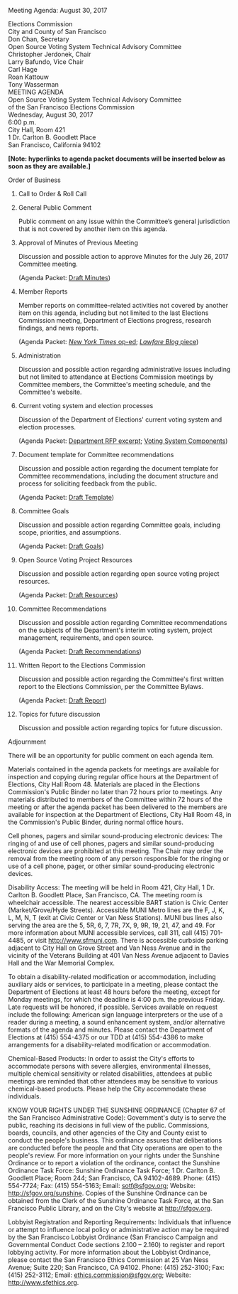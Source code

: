 Meeting Agenda: August 30, 2017


<div id="meeting_header_right" class="headered">
Elections Commission<br>
City and County of San Francisco<br>
Don Chan, Secretary<br>
</div>

<div class="headered">
Open Source Voting System Technical Advisory Committee<br>
Christopher Jerdonek, Chair<br>
Larry Bafundo, Vice Chair<br>
Carl Hage<br>
Roan Kattouw<br>
Tony Wasserman<br>
</div>

<div id="meeting_header_main" class="headered">
MEETING AGENDA<br>
Open Source Voting System Technical Advisory Committee<br>
of the San Francisco Elections Commission<br>
Wednesday, August 30, 2017<br>
6:00 p.m.<br>
City Hall, Room 421<br>
1 Dr. Carlton B. Goodlett Place<br>
San Francisco, California 94102<br>
</div>

**[Note: hyperlinks to agenda packet documents will be inserted below
as soon as they are available.]**

Order of Business

1.  Call to Order & Roll Call

2.  General Public Comment

    Public comment on any issue within the Committee’s general jurisdiction that is not covered by another item on this agenda.

3.  Approval of Minutes of Previous Meeting

    Discussion and possible action to approve Minutes for the July 26, 2017 Committee meeting.

    (Agenda Packet: [Draft Minutes](/meetings/2017-07-26/minutes-draft))

4.  Member Reports

    Member reports on committee-related activities not covered by another
item on this agenda, including but not limited to the last Elections
Commission meeting, Department of Elections progress, research findings,
and news reports.

    (Agenda Packet: [_New York Times_ op-ed](/files/meetings/2017-08-30/packet/NYT_Open_Source_Voting_Op_Ed.pdf); [_Lawfare Blog_ piece](/files/meetings/2017-08-30/packet/Lawfare_Open_Source.pdf))

5.  Administration

    Discussion and possible action regarding administrative issues including but not limited to attendance at Elections Commission meetings by Committee members, the Committee's meeting schedule, and the Committee's website.

6.  Current voting system and election processes

    Discussion of the Department of Elections' current voting system and
election processes.

    (Agenda Packet: [Department RFP
excerpt](/files/meetings/2017-08-30/packet/Business_Case_RFP_Excerpt.pdf);
[Voting System
Components](/files/meetings/2017-08-30/packet/Voting_System_Components.pdf))

7.  Document template for Committee recommendations

    Discussion and possible action regarding the document template for
Committee recommendations, including the document structure and process for
soliciting feedback from the public.

    (Agenda Packet: [Draft Template](/files/meetings/2017-08-30/packet/Draft_TAC_Recommendations.pdf))

8.  Committee Goals

    Discussion and possible action regarding Committee goals, including
scope, priorities, and assumptions.

    (Agenda Packet: [Draft Goals](/files/meetings/2017-08-30/packet/Draft_TAC_Recommendations.pdf))

9.  Open Source Voting Project Resources

    Discussion and possible action regarding open source voting project
resources.

    (Agenda Packet: [Draft Resources](/files/meetings/2017-08-30/packet/Draft_TAC_Recommendations.pdf))

10. Committee Recommendations

    Discussion and possible action regarding Committee recommendations on
the subjects of the Department's interim voting system, project management,
requirements, and open source.

    (Agenda Packet: [Draft Recommendations](/files/meetings/2017-08-30/packet/Draft_TAC_Recommendations.pdf))

11. Written Report to the Elections Commission

    Discussion and possible action regarding the Committee's first written
report to the Elections Commission, per the Committee Bylaws.

    (Agenda Packet: [Draft Report](/files/meetings/2017-08-30/packet/OSVTAC_Report_01_August_2017_DRAFT.pdf))

12. Topics for future discussion

    Discussion and possible action regarding topics for future discussion.

Adjournment


There will be an opportunity for public comment on each agenda item.

Materials contained in the agenda packets for meetings are available for inspection and copying during regular office hours at the Department of Elections, City Hall Room 48.  Materials are placed in the Elections Commission's Public Binder no later than 72 hours prior to meetings.  Any materials distributed to members of the Committee within 72 hours of the meeting or after the agenda packet has been delivered to the members are available for inspection at the Department of Elections, City Hall Room 48, in the Commission's Public Binder, during normal office hours.

Cell phones, pagers and similar sound-producing electronic devices: The ringing of and use of cell phones, pagers and similar sound-producing electronic devices are prohibited at this meeting. The Chair may order the removal from the meeting room of any person responsible for the ringing or use of a cell phone, pager, or other similar sound-producing electronic devices.

Disability Access: The meeting will be held in Room 421, City Hall, 1 Dr. Carlton B. Goodlett Place, San Francisco, CA. The meeting room is wheelchair accessible. The nearest accessible BART station is Civic Center (Market/Grove/Hyde Streets). Accessible MUNI Metro lines are the F, J, K, L, M, N, T (exit at Civic Center or Van Ness Stations). MUNI bus lines also serving the area are the 5, 5R, 6, 7, 7R, 7X, 9, 9R, 19, 21, 47, and 49. For more information about MUNI accessible services, call 311, call (415) 701-4485, or visit http://www.sfmuni.com. There is accessible curbside parking adjacent to City Hall on Grove Street and Van Ness Avenue and in the vicinity of the Veterans Building at 401 Van Ness Avenue adjacent to Davies Hall and the War Memorial Complex.

To obtain a disability-related modification or accommodation, including auxiliary aids or services, to participate in a meeting, please contact the Department of Elections at least 48 hours before the meeting, except for Monday meetings, for which the deadline is 4:00 p.m. the previous Friday.  Late requests will be honored, if possible. Services available on request include the following:  American sign language interpreters or the use of a reader during a meeting, a sound enhancement system, and/or alternative formats of the agenda and minutes.  Please contact the Department of Elections at (415) 554-4375 or our TDD at (415) 554-4386 to make arrangements for a disability-related modification or accommodation.

Chemical-Based Products: In order to assist the City's efforts to accommodate persons with severe allergies, environmental illnesses, multiple chemical sensitivity or related disabilities, attendees at public meetings are reminded that other attendees may be sensitive to various chemical-based products.  Please help the City accommodate these individuals.

KNOW YOUR RIGHTS UNDER THE SUNSHINE ORDINANCE (Chapter 67 of the San Francisco Administrative Code): Government's duty is to serve the public, reaching its decisions in full view of the public. Commissions, boards, councils, and other agencies of the City and County exist to conduct the people's business. This ordinance assures that deliberations are conducted before the people and that City operations are open to the people's review. For more information on your rights under the Sunshine Ordinance or to report a violation of the ordinance, contact the Sunshine Ordinance Task Force: Sunshine Ordinance Task Force; 1 Dr. Carlton B. Goodlett Place; Room 244; San Francisco, CA 94102-4689. Phone: (415) 554-7724; Fax: (415) 554-5163; Email: sotf@sfgov.org; Website: http://sfgov.org/sunshine. Copies of the Sunshine Ordinance can be obtained from the Clerk of the Sunshine Ordinance Task Force, at the San Francisco Public Library, and on the City's website at http://sfgov.org.

Lobbyist Registration and Reporting Requirements: Individuals that influence or attempt to influence local policy or administrative action may be required by the San Francisco Lobbyist Ordinance (San Francisco Campaign and Governmental Conduct Code sections 2.100 – 2.160) to register and report lobbying activity. For more information about the Lobbyist Ordinance, please contact the San Francisco Ethics Commission at 25 Van Ness Avenue; Suite 220; San Francisco, CA 94102. Phone: (415) 252-3100; Fax: (415) 252-3112; Email: ethics.commission@sfgov.org; Website: http://www.sfethics.org.
